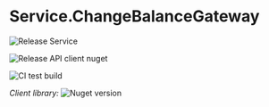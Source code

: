 # Service.ChangeBalanceGateway

![Release Service](https://github.com/MyJetWallet/Service.ChangeBalanceGateway/workflows/Release%20Service/badge.svg)

![Release API client nuget](https://github.com/MyJetWallet/Service.ChangeBalanceGateway/workflows/Release%20API%20client%20nuget/badge.svg)

![CI test build](https://github.com/MyJetWallet/Service.ChangeBalanceGateway/workflows/CI%20test%20build/badge.svg)

*Client library:* ![Nuget version](https://img.shields.io/nuget/v/MyJetWallet.Service.ChangeBalanceGateway.Client?label=MyJetWallet.Service.ChangeBalanceGateway.Client&style=social)


